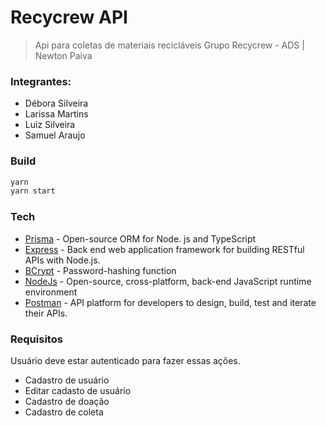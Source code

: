 # Recycrew API
> Api para coletas de materiais recicláveis
> Grupo Recycrew - ADS | Newton Paiva

### Integrantes:
- Débora Silveira
- Larissa Martins
- Luiz Silveira
- Samuel Araujo

### Build
```sh
yarn
yarn start
```

### Tech
- [Prisma](https://www.prisma.io/) - Open-source ORM for Node. js and TypeScript
- [Express](https://expressjs.com/) - Back end web application framework for building RESTful APIs with Node.js.
- [BCrypt](https://www.npmjs.com/package/bcrypt) - Password-hashing function
- [NodeJs](https://nodejs.org) - Open-source, cross-platform, back-end JavaScript runtime environment
- [Postman](https://postman.com/) - API platform for developers to design, build, test and iterate their APIs.


### Requisitos
Usuário deve estar autenticado para fazer essas ações.
- Cadastro de usuário
- Editar cadasto de usuário
- Cadastro de doação
- Cadastro de coleta

